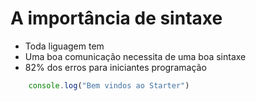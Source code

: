 # A importância de sintaxe

* Toda liguagem tem
* Uma boa comunicação necessita de uma boa sintaxe
* 82% dos erros para iniciantes programação

```js
    console.log("Bem vindos ao Starter")
```
